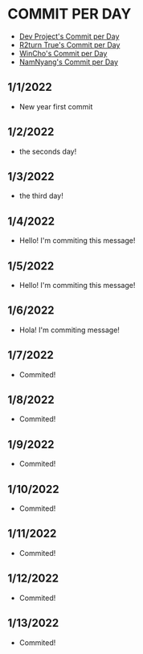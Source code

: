 # COMMIT PER DAY
- [Dev Project's Commit per Day](https://github.com/DevProject04/commit-per-day)<br/>
- [R2turn True's Commit per Day](https://github.com/R2turnTrue/commit-per-day)<br/>
- [WinCho's Commit per Day](https://github.com/WintChoco/commit-per-day)<br/>
- [NamNyang's Commit per Day](https://github.com/NY0510/commit-per-day)<br/>


## 1/1/2022
- New year first commit

## 1/2/2022
- the seconds day!

## 1/3/2022
- the third day!

## 1/4/2022
- Hello! I'm commiting this message!

## 1/5/2022
- Hello! I'm commiting this message!

## 1/6/2022
- Hola! I'm commiting message!

## 1/7/2022
- Commited!

## 1/8/2022
- Commited!

## 1/9/2022
- Commited!

## 1/10/2022
- Commited!

## 1/11/2022
- Commited!

## 1/12/2022
- Commited!

## 1/13/2022
- Commited!
